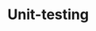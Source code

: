 # Unit-testing
<a href="https://external-content.duckduckgo.com/iu/?u=https%3A%2F%2Ftse1.mm.bing.net%2Fth%3Fid%3DOIP._T12tsXZ2HiDeva0eDDhaQHaC_%26pid%3DApi&f=1">
